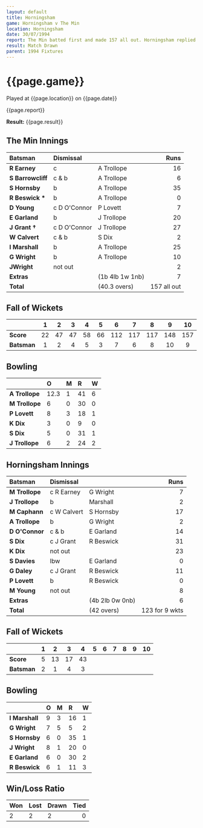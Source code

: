 ```yaml
---
layout: default
title: Horningsham
game: Horningsham v The Min
location: Horningsham
date: 30/07/1994
report: The Min batted first and made 157 all out. Horningsham replied with 123 for 9 wkts
result: Match Drawn
parent: 1994 Fixtures
---
```


# {{page.game}}

Played at {{page.location}} on {{page.date}}

{{page.report}}

**Result:** {{page.result}}

## The Min Innings

| Batsman | Dismissal |  | Runs |
|:---|:---|---|---:|
| **R Earney** | c | A Trollope | 16 |
| **S Barrowcliff** | c & b | A Trollope | 6 |
| **S Hornsby** | b | A Trollope | 35 |
| **R Beswick &#42;** | b | A Trollope | 0 |
| **D Young** | c D O'Connor | P Lovett | 7 |
| **E Garland** | b | J Trollope | 20 |
| **J Grant &#8224;** | c D O'Connor | J Trollope | 27 |
| **W Calvert** | c & b | S Dix | 2 |
| **I Marshall** | b | A Trollope | 25 |
| **G Wright** | b | A Trollope | 10 |
| **JWright** | not out |  | 2 |
| **Extras** | | (1b 4lb 1w 1nb) | 7 |
| **Total** | | (40.3 overs) | 157 all out |

## Fall of Wickets

| | 1 | 2 | 3 | 4 | 5 | 6 | 7 | 8 | 9 | 10 |
|---|:---:|:---:|:---:|:---:|:---:|:---:|:---:|:---:|:---:|:---:|
| **Score** | 22 | 47 | 47 | 58 | 66 | 112 | 117 | 117 | 148 | 157 |
| **Batsman** | 1 | 2 | 4 | 5 | 3 | 7 | 6 | 8 | 10 | 9 |

## Bowling

| | O | M | R | W |
|---|:---|:---|:---|:---|
| **A Trollope** | 12.3 | 1 | 41 | 6 |
| **M Trollope** | 6 | 0 | 30 | 0 |
| **P Lovett** | 8 | 3 | 18 | 1 |
| **K Dix** | 3 | 0 | 9 | 0 |
| **S Dix** | 5 | 0 | 31 | 1 |
| **J Trollope** | 6 | 2 | 24 | 2 |

## Horningsham Innings

| Batsman | Dismissal |  | Runs |
|:---|:---|---|---:|
| **M Trollope** | c R Earney | G Wright | 7 |
| **J Trollope** | b | Marshall | 2 |
| **M Caphann** | c W Calvert | S Hornsby | 17 |
| **A Trollope** | b | G Wright | 2 |
| **D O'Connor** | c & b | E Garland | 14 |
| **S Dix** | c J Grant | R Beswick | 31 |
| **K Dix** | not out |  | 23 |
| **S Davies** | lbw | E Garland | 0 |
| **G Daley** | c J Grant | R Beswick | 11 |
| **P Lovett** | b | R Beswick | 0 |
| **M Young** | not out |  | 8 |
| **Extras** | | (4b 2lb 0w 0nb) | 6 |
| **Total** | | (42 overs) | 123 for 9 wkts |

## Fall of Wickets

| | 1 | 2 | 3 | 4 | 5 | 6 | 7 | 8 | 9 | 10 |
|---|:---:|:---:|:---:|:---:|:---:|:---:|:---:|:---:|:---:|:---:|
| **Score** | 5 | 13 | 17 | 43 |  |  |  |  |  |  |
| **Batsman** | 2 | 1 | 4 | 3 |  |  |  |  |  |  |

## Bowling

| | O | M | R | W |
|---|:---|:---|:---|:---|
| **I Marshall** | 9 | 3 | 16 | 1 |
| **G Wright** | 7 | 5 | 5 | 2 |
| **S Hornsby** | 6 | 0 | 35 | 1 |
| **J Wright** | 8 | 1 | 20 | 0 |
| **E Garland** | 6 | 0 | 30 | 2 |
| **R Beswick** | 6 | 1 | 11 | 3 |

## Win/Loss Ratio

| Won | Lost | Drawn | Tied |
|:---|:---|:---|---:|
| 2 | 2 | 2 | 0 |
